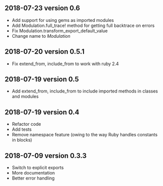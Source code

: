 ## 2018-07-23 version 0.6

* Add support for using gems as imported modules
* Add Modulation.full_trace! method for getting full backtrace on errors
* Fix Modulation.transform_export_default_value
* Change name to *Modulation*

## 2018-07-20 version 0.5.1

* Fix extend_from, include_from to work with ruby 2.4

## 2018-07-19 version 0.5

* Add extend_from, include_from to include imported methods in classes and modules

## 2018-07-19 version 0.4

* Refactor code
* Add tests
* Remove namespace feature (owing to the way Ruby handles constants in blocks)

## 2018-07-09 version 0.3.3

* Switch to explicit exports
* More documentation
* Better error handling